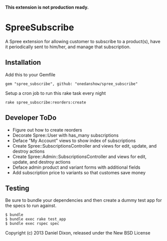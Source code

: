 **This extension is not production ready.**

SpreeSubscribe
==============

A Spree extension for allowing customer to subscribe to a product(s), have it periodically sent to him/her, and manage that subscription.


Installation
-------

Add this to your Gemfile

    gem "spree_subscribe", github: "onedanshow/spree_subscribe"

Setup a cron job to run this rake task every night

    rake spree_subscribe:reorders:create


Developer ToDo
-------

* Figure out how to create reorders
* Decorate Spree::User with has_many subscriptions
* Deface "My Account" views to show index of subscriptions
* Create Spree::SubscriptionsController and views for edit, update, and destroy actions
* Create Spree::Admin::SubscriptionsController and views for edit, update, and destroy actions
* Deface admin product and variant forms with additional fields
* Add subscription price to variants so that customes save money

Testing
-------

Be sure to bundle your dependencies and then create a dummy test app for the specs to run against.

    $ bundle
    $ bundle exec rake test_app
    $ bundle exec rspec spec

Copyright (c) 2013 Daniel Dixon, released under the New BSD License

